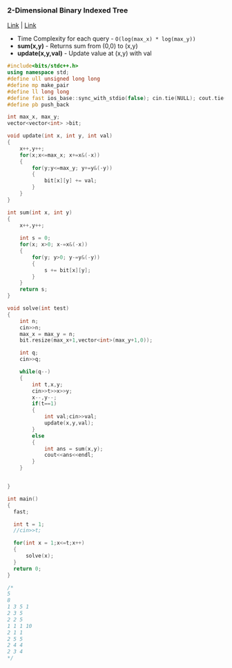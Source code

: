### 2-Dimensional Binary Indexed Tree
[Link](https://cp-algorithms.com/data_structures/fenwick.html#toc-tgt-6) | [Link](https://www.topcoder.com/thrive/articles/Binary%20Indexed%20Trees#2d)

* Time Complexity for each query - `O(log(max_x) * log(max_y))`
* **sum(x,y)** - Returns sum from (0,0) to (x,y)
* **update(x,y,val)** - Update value at (x,y) with val

```c++
#include<bits/stdc++.h>
using namespace std;
#define ull unsigned long long
#define mp make_pair
#define ll long long
#define fast ios_base::sync_with_stdio(false); cin.tie(NULL); cout.tie(NULL);
#define pb push_back

int max_x, max_y;
vector<vector<int> >bit;

void update(int x, int y, int val)
{
    x++,y++;
    for(x;x<=max_x; x+=x&(-x))
    {
        for(y;y<=max_y; y+=y&(-y))
        {
            bit[x][y] += val;
        }
    }
}

int sum(int x, int y)
{
    x++,y++;
    
    int s = 0;
    for(x; x>0; x-=x&(-x))
    {
        for(y; y>0; y-=y&(-y))
        {
            s += bit[x][y];
        }
    }
    return s;
}

void solve(int test)
{
    int n;
    cin>>n;
    max_x = max_y = n;
    bit.resize(max_x+1,vector<int>(max_y+1,0));

    int q;
    cin>>q;

    while(q--)
    {
        int t,x,y;
        cin>>t>>x>>y;
        x--,y--;
        if(t==1)
        {
            int val;cin>>val;
            update(x,y,val);
        }
        else
        {
            int ans = sum(x,y);
            cout<<ans<<endl;
        }
    }


}

int main()
{
  fast;

  int t = 1;
  //cin>>t;

  for(int x = 1;x<=t;x++)
  {
      solve(x);
  }
  return 0;
}

/*
5
8
1 3 5 1
2 3 5
2 2 5
1 1 1 10
2 1 1
2 5 5
2 4 4
2 3 4
*/
```
